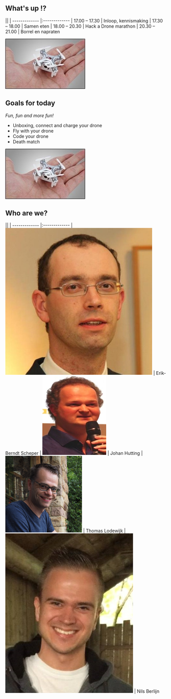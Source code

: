 ## What's up !?

||
| ------------- |:-------------
| 17.00 – 17.30 | Inloop, kennismaking
| 17.30 – 18.00 | Samen eten
| 18.00 – 20.30 | Hack a Drone marathon
| 20.30 – 21.00 | Borrel en napraten

![logo](images/CW-10wd-tx-drone.jpg)


## Goals for today 
*Fun, fun and more fun!*

- Unboxing, connect and charge your drone
- Fly with your drone
- Code your drone
- Death match 

![logo](images/CW-10wd-tx-drone.jpg)


## Who are we?

||
| ------------- |:-------------
| ![headshot](images/us/erik-berndt.jpg) | Erik-Berndt Scheper <!-- .element: style="vertical-align: middle;" -->
| ![headshot](images/us/johanhutting.png) | Johan Hutting    <!-- .element: style="vertical-align: middle;" -->
| ![headshot](images/us/thomas.png)      | Thomas Lodewijk     <!-- .element: style="vertical-align: middle;" -->
| ![headshot](images/us/nils.jpg)      | Nils Berlijn    <!-- .element: style="vertical-align: middle;" -->

